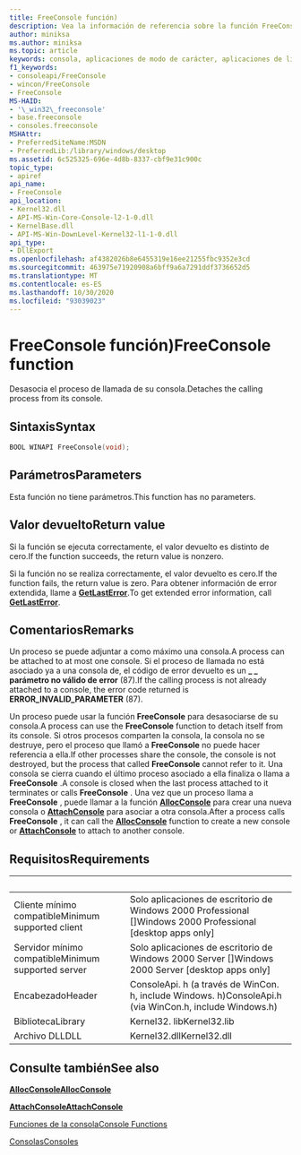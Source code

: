 ```yaml
---
title: FreeConsole función)
description: Vea la información de referencia sobre la función FreeConsole, que separa el proceso de llamada de su consola.
author: miniksa
ms.author: miniksa
ms.topic: article
keywords: consola, aplicaciones de modo de carácter, aplicaciones de línea de comandos, aplicaciones de terminal, API de consola
f1_keywords:
- consoleapi/FreeConsole
- wincon/FreeConsole
- FreeConsole
MS-HAID:
- '\_win32\_freeconsole'
- base.freeconsole
- consoles.freeconsole
MSHAttr:
- PreferredSiteName:MSDN
- PreferredLib:/library/windows/desktop
ms.assetid: 6c525325-696e-4d8b-8337-cbf9e31c900c
topic_type:
- apiref
api_name:
- FreeConsole
api_location:
- Kernel32.dll
- API-MS-Win-Core-Console-l2-1-0.dll
- KernelBase.dll
- API-MS-Win-DownLevel-Kernel32-l1-1-0.dll
api_type:
- DllExport
ms.openlocfilehash: af4382026b8e6455319e16ee21255fbc9352e3cd
ms.sourcegitcommit: 463975e71920908a6bff9a6a7291ddf3736652d5
ms.translationtype: MT
ms.contentlocale: es-ES
ms.lasthandoff: 10/30/2020
ms.locfileid: "93039023"
---
```

# <a name="freeconsole-function"></a><span data-ttu-id="dd4d7-104">FreeConsole función)</span><span class="sxs-lookup"><span data-stu-id="dd4d7-104">FreeConsole function</span></span>

<span data-ttu-id="dd4d7-105">Desasocia el proceso de llamada de su consola.</span><span class="sxs-lookup"><span data-stu-id="dd4d7-105">Detaches the calling process from its console.</span></span>

## <a name="syntax"></a><span data-ttu-id="dd4d7-106">Sintaxis</span><span class="sxs-lookup"><span data-stu-id="dd4d7-106">Syntax</span></span>

```C
BOOL WINAPI FreeConsole(void);
```

## <a name="parameters"></a><span data-ttu-id="dd4d7-107">Parámetros</span><span class="sxs-lookup"><span data-stu-id="dd4d7-107">Parameters</span></span>

<span data-ttu-id="dd4d7-108">Esta función no tiene parámetros.</span><span class="sxs-lookup"><span data-stu-id="dd4d7-108">This function has no parameters.</span></span>

## <a name="return-value"></a><span data-ttu-id="dd4d7-109">Valor devuelto</span><span class="sxs-lookup"><span data-stu-id="dd4d7-109">Return value</span></span>

<span data-ttu-id="dd4d7-110">Si la función se ejecuta correctamente, el valor devuelto es distinto de cero.</span><span class="sxs-lookup"><span data-stu-id="dd4d7-110">If the function succeeds, the return value is nonzero.</span></span>

<span data-ttu-id="dd4d7-111">Si la función no se realiza correctamente, el valor devuelto es cero.</span><span class="sxs-lookup"><span data-stu-id="dd4d7-111">If the function fails, the return value is zero.</span></span> <span data-ttu-id="dd4d7-112">Para obtener información de error extendida, llame a [**GetLastError**](https://msdn.microsoft.com/library/windows/desktop/ms679360).</span><span class="sxs-lookup"><span data-stu-id="dd4d7-112">To get extended error information, call [**GetLastError**](https://msdn.microsoft.com/library/windows/desktop/ms679360).</span></span>

## <a name="remarks"></a><span data-ttu-id="dd4d7-113">Comentarios</span><span class="sxs-lookup"><span data-stu-id="dd4d7-113">Remarks</span></span>

<span data-ttu-id="dd4d7-114">Un proceso se puede adjuntar a como máximo una consola.</span><span class="sxs-lookup"><span data-stu-id="dd4d7-114">A process can be attached to at most one console.</span></span> <span data-ttu-id="dd4d7-115">Si el proceso de llamada no está asociado ya a una consola de, el código de error devuelto es un **\_ \_ parámetro no válido de error** (87).</span><span class="sxs-lookup"><span data-stu-id="dd4d7-115">If the calling process is not already attached to a console, the error code returned is **ERROR\_INVALID\_PARAMETER** (87).</span></span>

<span data-ttu-id="dd4d7-116">Un proceso puede usar la función **FreeConsole** para desasociarse de su consola.</span><span class="sxs-lookup"><span data-stu-id="dd4d7-116">A process can use the **FreeConsole** function to detach itself from its console.</span></span> <span data-ttu-id="dd4d7-117">Si otros procesos comparten la consola, la consola no se destruye, pero el proceso que llamó a **FreeConsole** no puede hacer referencia a ella.</span><span class="sxs-lookup"><span data-stu-id="dd4d7-117">If other processes share the console, the console is not destroyed, but the process that called **FreeConsole** cannot refer to it.</span></span> <span data-ttu-id="dd4d7-118">Una consola se cierra cuando el último proceso asociado a ella finaliza o llama a **FreeConsole** .</span><span class="sxs-lookup"><span data-stu-id="dd4d7-118">A console is closed when the last process attached to it terminates or calls **FreeConsole** .</span></span> <span data-ttu-id="dd4d7-119">Una vez que un proceso llama a **FreeConsole** , puede llamar a la función [**AllocConsole**](allocconsole.md) para crear una nueva consola o [**AttachConsole**](attachconsole.md) para asociar a otra consola.</span><span class="sxs-lookup"><span data-stu-id="dd4d7-119">After a process calls **FreeConsole** , it can call the [**AllocConsole**](allocconsole.md) function to create a new console or [**AttachConsole**](attachconsole.md) to attach to another console.</span></span>

## <a name="requirements"></a><span data-ttu-id="dd4d7-120">Requisitos</span><span class="sxs-lookup"><span data-stu-id="dd4d7-120">Requirements</span></span>

| &nbsp; | &nbsp; |
|-|-|
| <span data-ttu-id="dd4d7-121">Cliente mínimo compatible</span><span class="sxs-lookup"><span data-stu-id="dd4d7-121">Minimum supported client</span></span> | <span data-ttu-id="dd4d7-122">Solo aplicaciones de escritorio de Windows 2000 Professional \[\]</span><span class="sxs-lookup"><span data-stu-id="dd4d7-122">Windows 2000 Professional \[desktop apps only\]</span></span> |
| <span data-ttu-id="dd4d7-123">Servidor mínimo compatible</span><span class="sxs-lookup"><span data-stu-id="dd4d7-123">Minimum supported server</span></span> | <span data-ttu-id="dd4d7-124">Solo aplicaciones de escritorio de Windows 2000 Server \[\]</span><span class="sxs-lookup"><span data-stu-id="dd4d7-124">Windows 2000 Server \[desktop apps only\]</span></span> |
| <span data-ttu-id="dd4d7-125">Encabezado</span><span class="sxs-lookup"><span data-stu-id="dd4d7-125">Header</span></span> | <span data-ttu-id="dd4d7-126">ConsoleApi. h (a través de WinCon. h, include Windows. h)</span><span class="sxs-lookup"><span data-stu-id="dd4d7-126">ConsoleApi.h (via WinCon.h, include Windows.h)</span></span> |
| <span data-ttu-id="dd4d7-127">Biblioteca</span><span class="sxs-lookup"><span data-stu-id="dd4d7-127">Library</span></span> | <span data-ttu-id="dd4d7-128">Kernel32. lib</span><span class="sxs-lookup"><span data-stu-id="dd4d7-128">Kernel32.lib</span></span> |
| <span data-ttu-id="dd4d7-129">Archivo DLL</span><span class="sxs-lookup"><span data-stu-id="dd4d7-129">DLL</span></span> | <span data-ttu-id="dd4d7-130">Kernel32.dll</span><span class="sxs-lookup"><span data-stu-id="dd4d7-130">Kernel32.dll</span></span> |

## <a name="see-also"></a><span data-ttu-id="dd4d7-131">Consulte también</span><span class="sxs-lookup"><span data-stu-id="dd4d7-131">See also</span></span>

[<span data-ttu-id="dd4d7-132">**AllocConsole**</span><span class="sxs-lookup"><span data-stu-id="dd4d7-132">**AllocConsole**</span></span>](allocconsole.md)

[<span data-ttu-id="dd4d7-133">**AttachConsole**</span><span class="sxs-lookup"><span data-stu-id="dd4d7-133">**AttachConsole**</span></span>](attachconsole.md)

[<span data-ttu-id="dd4d7-134">Funciones de la consola</span><span class="sxs-lookup"><span data-stu-id="dd4d7-134">Console Functions</span></span>](console-functions.md)

[<span data-ttu-id="dd4d7-135">Consolas</span><span class="sxs-lookup"><span data-stu-id="dd4d7-135">Consoles</span></span>](consoles.md)
